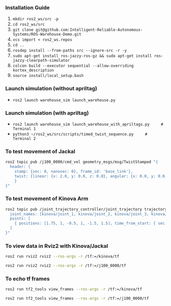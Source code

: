 ### Installation Guide

1. `mkdir ros2_ws/src -p`
2. `cd ros2_ws/src`
3. `git clone git@github.com:Intelligent-Reliable-Autonomous-Systems/ROS-Warehouse-Demo.git`
4. `vcs import < ros2_ws.repos`
5. `cd ..`
6. `rosdep install --from-paths src --ignore-src -r -y`
7. `sudo apt-get install ros-jazzy-ros-gz && sudo apt-get install ros-jazzy-clearpath-simulator`
8. `colcon build --executor sequential --allow-overriding kortex_description`
9. `source install/local_setup.bash `

### Launch simulation (without apriltag)
- `ros2 launch warehouse_sim launch_warehouse.py`
   
### Launch simulation (with apriltag)
- `ros2 launch warehouse_sim launch_warehouse_with_apriltags.py     # Terminal 1`
- `python3 ~/ros2_ws/src/scripts/timed_twist_sequence.py     # Terminal 2`

### To test movement of Jackal
```bash
ros2 topic pub /j100_0000/cmd_vel geometry_msgs/msg/TwistStamped "{
  header: {
    stamp: {sec: 0, nanosec: 0}, frame_id: 'base_link'},
    twist: {linear: {x: 2.0, y: 0.0, z: 0.0}, angular: {x: 0.0, y: 0.0, z: 0.0}
    }
}"
```


### To test movement of Kinova Arm

```bash
ros2 topic pub /joint_trajectory_controller/joint_trajectory trajectory_msgs/JointTrajectory "{
  joint_names: [kinova/joint_1, kinova/joint_2, kinova/joint_3, kinova/joint_4, kinova/joint_5, kinova/joint_6],
  points: [
    { positions: [1.75, 1, -0.5, 1, -1.5, 1.5], time_from_start: { sec: 2 } },
  ]
}"
```

### To view data in Rviz2 with Kinova/Jackal
```bash
ros2 run rviz2 rviz2 --ros-args -r /tf:=/kinova/tf
```
```bash
ros2 run rviz2 rviz2 --ros-args -r /tf:=/j100_0000/tf
```

### To echo tf frames
```bash
ros2 run tf2_tools view_frames --ros-args -r /tf:=/kinova/tf
```
```bash
ros2 run tf2_tools view_frames --ros-args -r /tf:=/j100_0000/tf
```
